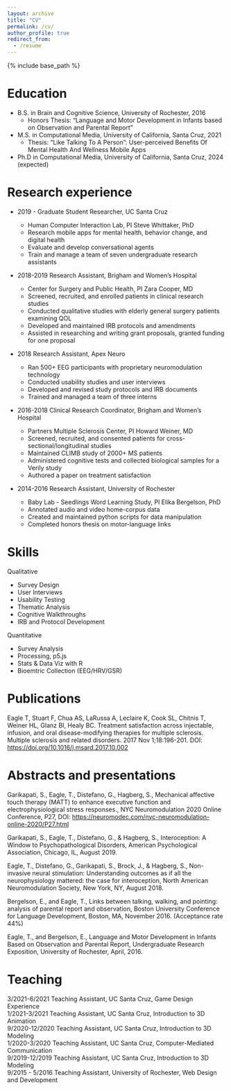 ```yaml
---
layout: archive
title: "CV"
permalink: /cv/
author_profile: true
redirect_from:
  - /resume
---
```


{% include base_path %}

Education
======
* B.S. in Brain and Cognitive Science, University of Rochester, 2016
  * Honors Thesis: “Language and Motor Development in Infants based on Observation and Parental Report” 
* M.S. in Computational Media, University of California, Santa Cruz, 2021
  * Thesis: “Like Talking To A Person”: User-perceived Benefits Of Mental Health And Wellness Mobile Apps
* Ph.D in Computational Media, University of California, Santa Cruz, 2024 (expected)

Research experience
======
* 2019 - Graduate Student Researcher, UC Santa Cruz
	* Human Computer Interaction Lab, PI Steve Whittaker, PhD
	* Research mobile apps for mental health, behavior change, and digital health
	* Evaluate and develop conversational agents
	* Train and manage a team of seven undergraduate research assistants

* 2018-2019 Research Assistant, Brigham and Women’s Hospital		
	* Center for Surgery and Public Health, PI Zara Cooper, MD
	* Screened, recruited, and enrolled patients in clinical research studies
	* Conducted qualitative studies with elderly general surgery patients examining QOL
	* Developed and maintained IRB protocols and amendments
	* Assisted in researching and writing grant proposals, granted funding for one proposal
	
* 2018 Research Assistant, Apex Neuro	
	* Ran 500+ EEG participants with proprietary neuromodulation technology
	* Conducted usability studies and user interviews
	* Developed and revised study protocols and IRB documents
	* Trained and managed a team of three interns
	
* 2016-2018 Clinical Research Coordinator, Brigham and Women’s Hospital
	* Partners Multiple Sclerosis Center, PI Howard Weiner, MD
	* Screened, recruited, and consented patients for cross-sectional/longitudinal studies 
	* Maintained CLIMB study of 2000+ MS patients 
	* Administered cognitive tests and collected biological samples for a Verily study
	* Authored a paper on treatment satisfaction

* 2014-2016 Research Assistant, University of Rochester
	* Baby Lab - Seedlings Word Learning Study, PI Elika Bergelson, PhD
	* Annotated audio and video home-corpus data
	* Created and maintained python scripts for data manipulation
	* Completed honors thesis on motor-language links
  
Skills
======
Qualitative
* Survey Design
* User Interviews
* Usability Testing
* Thematic Analysis
* Cognitive Walkthroughs
 * IRB and Protocol Development

Quantitative
* Survey Analysis
* Processing, p5.js
* Stats & Data Viz with R
* Bioemtric Collection (EEG/HRV/GSR)


Publications
======
Eagle T, Stuart F, Chua AS, LaRussa A, Leclaire K, Cook SL, Chitnis T, Weiner HL, Glanz BI, Healy BC. Treatment satisfaction across injectable, infusion, and oral disease-modifying therapies for multiple sclerosis. Multiple sclerosis and related disorders. 2017 Nov 1;18:196-201. DOI: https://doi.org/10.1016/j.msard.2017.10.002

Abstracts and presentations
======
Garikapati, S., Eagle, T., Distefano, G., Hagberg, S., Mechanical affective touch therapy (MATT) to enhance executive function and electrophysiological stress responses., NYC Neuromodulation 2020 Online Conference, P27, DOI: https://neuromodec.com/nyc-neuromodulation-online-2020/P27.html

Garikapati, S., Eagle, T., Distefano, G., & Hagberg, S., Interoception: A Window to Psychopathological Disorders, American Psychological Association, Chicago, IL, August 2019.

Eagle, T., Distefano, G., Garikapati, S., Brock, J., & Hagberg, S., Non-invasive neural stimulation: Understanding outcomes as if all the neurophysiology mattered: the case for interoception, North American Neuromodulation Society, New York, NY, August 2018.

Bergelson, E., and Eagle, T., Links between talking, walking, and pointing: analysis of parental report and observation, Boston University Conference for Language Development, Boston, MA, November 2016. (Acceptance rate 44%)

Eagle, T., and Bergelson, E., Language and Motor Development in Infants Based on Observation and Parental Report, Undergraduate Research Exposition, University of Rochester, April, 2016.

Teaching
======
3/2021-6/2021	Teaching Assistant, UC Santa Cruz, Game Design Experience<br>
1/2021-3/2021	Teaching Assistant, UC Santa Cruz, Introduction to 3D Animation<br>
9/2020-12/2020	Teaching Assistant, UC Santa Cruz, Introduction to 3D Modeling<br>
1/2020-3/2020	Teaching Assistant, UC Santa Cruz, Computer-Mediated Communication<br>
9/2019-12/2019	Teaching Assistant, UC Santa Cruz, Introduction to 3D Modeling<br>
9/2015 - 5/2016	Teaching Assistant, University of Rochester, Web Design and Development
  
